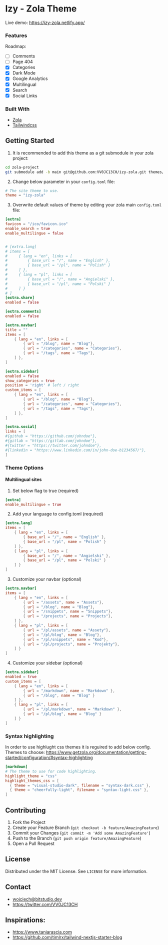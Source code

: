 # Izy - Zola Theme

Live demo: https://izy-zola.netlify.app/

### Features

Roadmap:
- [ ] Comments
- [ ] Page 404
- [x] Categories
- [x] Dark Mode
- [X] Google Analytics
- [x] Multilingual
- [x] Search
- [x] Social Links

### Built With

- [Zola](https://www.getzola.org/)
- [Tailwindcss](https://tailwindcss.com/)

## Getting Started

1. It is recommended to add this theme as a git submodule in your zola project:  
```bash
cd zola-project
git submodule add -b main git@github.com:VV0JC13CH/izy-zola.git themes/izy-zola
```

2. Change below parameter in your `config.toml` file:
```toml
# The site theme to use.
theme = "izy-zola"
```

3. Overwrite default values of theme by editing your zola main `config.toml` file:
```toml
[extra]
favicon = "/ico/favicon.ico"
enable_search = true
enable_multilingue = false


# [extra.lang]
# items = [
#     { lang = "en", links = [
#         { base_url = "/", name = "English" },
#         { base_url = "/pl", name = "Polish" }
#     ] },
#     { lang = "pl", links = [
#         { base_url = "/", name = "Angielski" },
#         { base_url = "/pl", name = "Polski" }
#     ] }
# ]
[extra.share]
enabled = false

[extra.comments]
enabled = false

[extra.navbar]
title = ""
items = [
    { lang = "en", links = [
        { url = "/blog", name = "Blog"},
        { url = "/categories", name = "Categories"},
        { url = "/tags", name = "Tags"},
    ] },
]

[extra.sidebar]
enabled = false
show_categories = true
position = 'right' # left / right
custom_items = [
    { lang = "en", links = [
        { url = "/blog", name = "Blog"},
        { url = "/categories", name = "Categories"},
        { url = "/tags", name = "Tags"},
    ] },
]

[extra.social]
links = [
#{github = "https://github.com/johndoe"},
#{gitlab = "https://gitlab.com/johndoe"},
#{twitter = "https://twitter.com/johndoe"},
#{linkedin = "https://www.linkedin.com/in/john-doe-b1234567/"},
]
```

### Theme Options
#### Multilingual sites

1. Set below flag to true (required)
```toml
[extra]
enable_multilingue = true
```
2. Add your language to config.toml (required)
```toml
[extra.lang]
items = [
    { lang = "en", links = [
        { base_url = "/", name = "English" },
        { base_url = "/pl", name = "Polish" }
    ] },
    { lang = "pl", links = [
        { base_url = "/", name = "Angielski" },
        { base_url = "/pl", name = "Polski" }
    ] }
]
```
3. Customize your navbar (optional)
```toml
[extra.navbar]
items = [
    { lang = "en", links = [
        { url = "/assets", name = "Assets"},
        { url = "/blog", name = "Blog"},
        { url = "/snippets", name = "Snippets"},
        { url = "/projects", name = "Projects"},
    ] },
    { lang = "pl", links = [
        { url = "/pl/assets", name = "Assety"},
        { url = "/pl/blog", name = "Blog"},
        { url = "/pl/snippets", name = "Kod"},
        { url = "/pl/projects", name = "Projekty"},
    ] }
]
```
4. Customize your sidebar (optional)
```toml
[extra.sidebar]
enabled = true
custom_items = [
    { lang = "en", links = [
        { url = "/markdown", name = "Markdown" },
        { url = "/blog", name = "Blog" }
    ] },
    { lang = "pl", links = [
        { url = "/pl/markdown", name = "Markdown" },
        { url = "/pl/blog", name = "Blog" }
    ] }
]
```

### Syntax highlighting
In order to use highlught css themes it is reguired to add below config.
Themes to choose: https://www.getzola.org/documentation/getting-started/configuration/#syntax-highlighting
```toml
[markdown]
# The theme to use for code highlighting.
highlight_theme = "css"
highlight_themes_css = [
  { theme = "visual-studio-dark", filename = "syntax-dark.css" },
  { theme = "cheerfully-light", filename = "syntax-light.css" },
]
```

## Contributing

1. Fork the Project
2. Create your Feature Branch (`git checkout -b feature/AmazingFeature`)
3. Commit your Changes (`git commit -m 'Add some AmazingFeature'`)
4. Push to the Branch (`git push origin feature/AmazingFeature`)
5. Open a Pull Request

## License

Distributed under the MIT License. See `LICENSE` for more information.

## Contact

- wojciech@bitstudio.dev
- https://twitter.com/VV0JC13CH

## Inspirations:

* https://www.taniarascia.com
* https://github.com/timlrx/tailwind-nextjs-starter-blog
